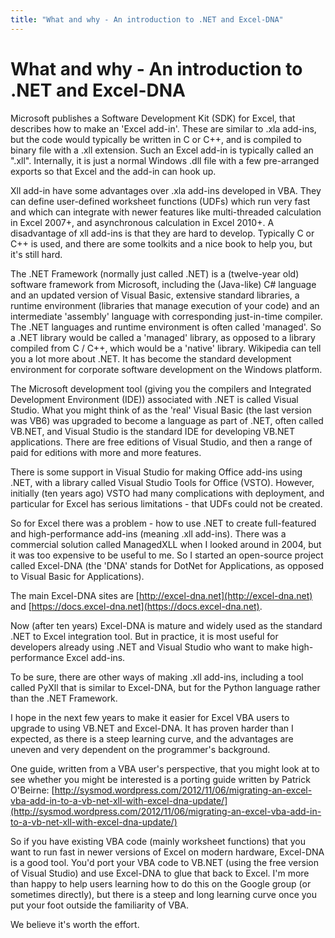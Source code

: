 ```yaml
---
title: "What and why - An introduction to .NET and Excel-DNA"
---
```

# What and why - An introduction to .NET and Excel-DNA

Microsoft publishes a Software Development Kit (SDK) for Excel, that describes how to make an 'Excel add-in'. These are similar to .xla add-ins, but the code would typically be written in C or C++, and is compiled to binary file with a .xll extension. Such an Excel add-in is typically called an ".xll". Internally, it is just a normal Windows .dll file with a few pre-arranged exports so that Excel and the add-in can hook up.

Xll add-in have some advantages over .xla add-ins developed in VBA. They can define user-defined worksheet functions (UDFs) which run very fast and which can integrate with newer features like multi-threaded calculation in Excel 2007+, and asynchronous calculation in Excel 2010+. A disadvantage of xll add-ins is that they are hard to develop. Typically C or C++ is used, and there are some toolkits and a nice book to help you, but it's still hard.

The .NET Framework (normally just called .NET) is a (twelve-year old) software framework from Microsoft, including the (Java-like) C# language and an updated version of Visual Basic, extensive standard libraries, a runtime environment (libraries that manage execution of your code) and an intermediate 'assembly' language with corresponding just-in-time compiler. The .NET languages and runtime environment is often called 'managed'. So a .NET library would be called a 'managed' library, as opposed to a library compiled from C / C++, which would be a 'native' library. Wikipedia can tell you a lot more about .NET. It has become the standard development environment for corporate software development on the Windows platform.

The Microsoft development tool (giving you the compilers and Integrated Development Environment (IDE)) associated with .NET is called Visual Studio. What you might think of as the 'real' Visual Basic (the last version was VB6) was upgraded to become a language as part of .NET, often called VB.NET, and Visual Studio is the standard IDE for developing VB.NET applications. There are free editions of Visual Studio, and then a range of paid for editions with more and more features.

There is some support in Visual Studio for making Office add-ins using .NET, with a library called Visual Studio Tools for Office (VSTO). However, initially (ten years ago) VSTO had many complications with deployment, and particular for Excel has serious limitations - that UDFs could not be created.

So for Excel there was a problem - how to use .NET to create full-featured and high-performance add-ins (meaning .xll add-ins). There was a commercial solution called ManagedXLL when I looked around in 2004, but it was too expensive to be useful to me. So I started an open-source project called Excel-DNA (the 'DNA' stands for DotNet for Applications, as opposed to Visual Basic for Applications).

The main Excel-DNA sites are [http://excel-dna.net](http://excel-dna.net) and [https://docs.excel-dna.net](https://docs.excel-dna.net).

Now (after ten years) Excel-DNA is mature and widely used as the standard .NET to Excel integration tool. But in practice, it is most useful for developers already using .NET and Visual Studio who want to make high-performance Excel add-ins.

To be sure, there are other ways of making .xll add-ins, including a tool called PyXll that is similar to Excel-DNA, but for the Python language rather than the .NET Framework.

I hope in the next few years to make it easier for Excel VBA users to upgrade to using VB.NET and Excel-DNA. It has proven harder than I expected, as there is a steep learning curve, and the advantages are uneven and very dependent on the programmer's background.

One guide, written from a VBA user's perspective, that you might look at to see whether you might be interested is a porting guide written by Patrick O'Beirne: [http://sysmod.wordpress.com/2012/11/06/migrating-an-excel-vba-add-in-to-a-vb-net-xll-with-excel-dna-update/](http://sysmod.wordpress.com/2012/11/06/migrating-an-excel-vba-add-in-to-a-vb-net-xll-with-excel-dna-update/)

So if you have existing VBA code (mainly worksheet functions) that you want to run fast in newer versions of Excel on modern hardware, Excel-DNA is a good tool. You'd port your VBA code to VB.NET (using the free version of Visual Studio) and use Excel-DNA to glue that back to Excel. I'm more than happy to help users learning how to do this on the Google group (or sometimes directly), but there is a steep and long learning curve once you put your foot outside the familiarity of VBA.

We believe it's worth the effort.
